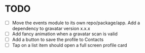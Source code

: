 # TODO

- [ ] Move the events module to its own repo/package/app. Add a dependency to gravatar version x.x.x
- [ ] Add fancy animation when a gravatar scan is valid
- [ ] Add a button to save the profile to Contacts
- [ ] Tap on a list item should open a full screen profile card
